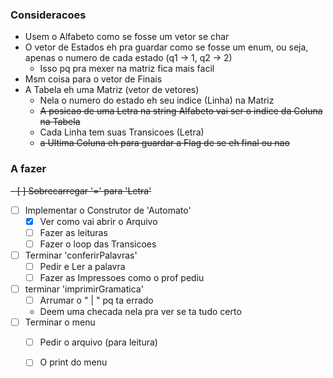 
### Consideracoes

- Usem o Alfabeto como se fosse um vetor se char
- O vetor de Estados eh pra guardar como se fosse um enum, ou seja, apenas o numero de cada estado (q1 -> 1, q2 -> 2)
    - Isso pq pra mexer na matriz fica mais facil
- Msm coisa para o vetor de Finais
- A Tabela eh uma Matriz (vetor de vetores)
    - Nela o numero do estado eh seu indice (Linha) na Matriz
    - ~~A posicao de uma Letra na string Alfabeto vai ser o indice da Coluna na Tabela~~
    - Cada Linha tem suas Transicoes (Letra)
    - ~~a Ultima Coluna eh para guardar a Flag de se eh final ou nao~~


### A fazer

~~- [ ] Sobrecarregar '=' para 'Letra'~~
- [ ] Implementar o Construtor de 'Automato'
    - [x] Ver como vai abrir o Arquivo
    - [ ] Fazer as leituras
    - [ ] Fazer o loop das Transicoes
- [ ] Terminar 'conferirPalavras'
    - [ ] Pedir e Ler a palavra
    - [ ] Fazer as Impressoes como o prof pediu
- [ ] terminar 'imprimirGramatica'
    - [ ] Arrumar o " | " pq ta errado
    - Deem uma checada nela pra ver se ta tudo certo
- [ ] Terminar o menu
    - [ ] Pedir o arquivo (para leitura)
    - [ ] O print do menu


